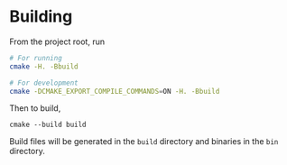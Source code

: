 # Building

From the project root, run
```bash
# For running
cmake -H. -Bbuild

# For development
cmake -DCMAKE_EXPORT_COMPILE_COMMANDS=ON -H. -Bbuild
```

Then to build,
```
cmake --build build
```

Build files will be generated in the `build` directory and binaries in the `bin` directory.
